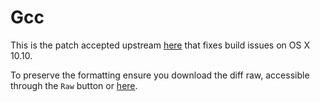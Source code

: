 Gcc
======

This is the patch accepted upstream [here](https://gcc.gnu.org/viewcvs/gcc?view=revision&revision=215251) that fixes build issues on OS X 10.10.

To preserve the formatting ensure you download the diff raw, accessible through the ``` Raw ``` button or [here](https://raw.githubusercontent.com/DomT4/scripts/master/Homebrew_Resources/Gcc/gccpatch.diff).
